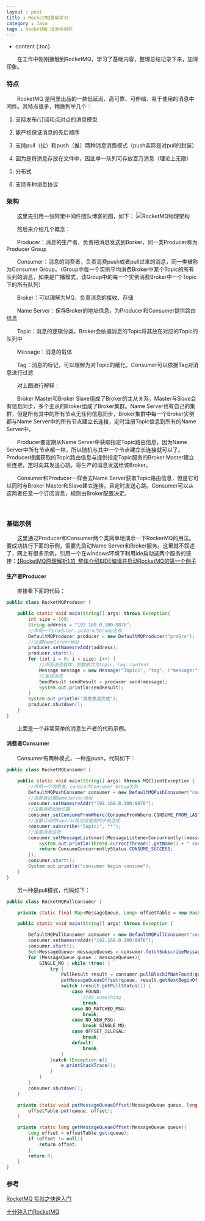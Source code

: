 ```yaml
---
layout : post
title : RocketMQ基础学习
category : Java
tags : RocketMQ 消息中间件
---
```


* content
{:toc}

　　在工作中刚刚接触到RocketMQ，学习了基础内容，整理总结记录下来，加深印象。
　　



### 特点



　　RcoketMQ 是阿里出品的一款低延迟、高可靠、可伸缩、易于使用的消息中间件。其特点很多，稍微列举几个：
  1. 支持发布/订阅和点对点的消息模型

     

  2. 能严格保证消息的先后顺序

     

  3. 支持pull（拉）和push（推）两种消息消费模式（push实际是对pull的封装）

     

  4. 因为是将消息存放在文件中，因此单一队列可存放百万消息（理论上无限）

     

  5. 分布式

     

  6. 支持多种消息协议

     

### 架构



　　这里先引用一张阿里中间件团队博客的图，如下：
![RocketMQ物理架构](http://img3.tbcdn.cn/5476e8b07b923/TB18GKUPXXXXXXRXFXXXXXXXXXX)

　　然后来介绍几个概念：

　　Producer：消息的生产者，负责把消息发送到Borker，同一类Producer称为Producer Group

　　Consumer：消息的消费者，负责消费push或者pull过来的消息，同一类被称为Consumer Group。（Group中每一个实例平均消费Broker中某个Topic的所有队列的消息，如果是广播模式，该Group中的每一个实例消费Broker中一个Topic下的所有队列）

　　Broker：可以理解为MQ，负责消息的接收、存储

　　Name Server：保存Broker的地址信息，为Producer和Consumer提供路由信息

　　Topic：消息的逻辑分类，Broker会依据消息的Topic将其放在对应的Topic的队列中

　　Message：消息的载体

　　Tag：消息的标记，可以理解为对Topic的细化，Consumer可以依据Tag对消息进行过滤

　　对上图进行解释：

　　Broker Master和Broker Slave组成了Broker的主从关系，Master与Slave会有信息同步，多个主从的Broker组成了Broker集群。Name Server也有自己的集群，但是所有其中的所有节点无任何信息同步，Broker集群中每一个Broker实例都与Name Server中的所有节点建立长连接，定时注册Topic信息到所有的Name Server中。

　　Producer要定期从Name Server中获取指定Topic路由信息，因为Name Server中所有节点都一样，所以随机与其中一个节点建立长连接就可以了。Producer根据获取的Topic路由信息与提供指定Topic服务的Broker Master建立长连接，定时向其发送心跳，将生产的消息发送给该Broker。

　　Consumer和Producer一样会去Name Server获取Topic路由信息，但是它可以同时与Broker Master和Slave建立连接，且定时发送心跳。Consumer可以从这两者任意一个订阅消息，规则由Broker配置决定。

　　

### 基础示例



　　这里通过Producer和Consumer两个类简单地演示一下RockerMQ的用法。要成功执行下面的示例，需要先启动Name Server和Broker服务。这里就不叙述了，网上有很多示例。引用一个在windows环境下利用ide启动这两个服务的链接：[【RocketMQ原理解析1.1】整体介绍&IDE编译并启动RocketMQ的第一个例子](https://blog.csdn.net/a2888409/article/details/53781766)



#### 生产者Producer



　　直接看下面的代码：
```java
public class RocketMQProducer {

    public static void main(String[] args) throws Exception{
        int size = 100;
        String address = "192.168.0.100:9876";
        //声明一个producer，proGro为Group名称
        DefaultMQProducer producer = new DefaultMQProducer("proGro");
        //设置NameServer地址
        producer.setNamesrvAddr(address);
        producer.start();
        for (int i = 0; i < size; i++) {
            //声明消息载体，参数依次为topic、tag、content
            Message message = new Message("Topic1", "tag", ("message:" + i).getBytes());
            //发送消息
            SendResult sendResult = producer.send(message);
            System.out.println(sendResult);
        }
        System.out.println("消息发送完成");
        producer.shutdown();
    }
}
```

　　上面是一个非常简单的消息生产者的代码示例。



#### 消费者Consumer



　　Consumer有两种模式，一种是push，代码如下：
```java
public class RocketMQConsumer {

    public static void main(String[] args) throws MQClientException {
        //声明一个消费者，conGro为Consumer Group名称
        DefaultMQPushConsumer consumer = new DefaultMQPushConsumer("conGro");
        //消费者设置NameServer地址
        consumer.setNamesrvAddr("192.168.0.100:9876");
        //设置消费起始位置
        consumer.setConsumeFromWhere(ConsumeFromWhere.CONSUME_FROM_LAST_OFFSET);
        //设置订阅的topic以及过滤使用的子表达式
        consumer.subscribe("Topic1", "*");
        //设置消息监听
        consumer.setMessageListener((MessageListenerConcurrently)(message, context) -> {
            System.out.println(Thread.currentThread().getName() + " consumer message:" + message);
            return ConsumeConcurrentlyStatus.CONSUME_SUCCESS;
        });
        consumer.start();
        System.out.println("consumer begin consume");
    }
}
```

　　另一种是pull模式，代码如下：

```java
public class RocketMQPullConsumer {

    private static final Map<MessageQueue, Long> offsetTable = new HashMap<>();

    public static void main(String[] args) throws Exception {

        DefaultMQPullConsumer consumer = new DefaultMQPullConsumer("conGro");
        consumer.setNamesrvAddr("192.168.0.100:9876");
        consumer.start();
        Set<MessageQueue> messageQueues = consumer.fetchSubscribeMessageQueues("Topic1");
        for (MessageQueue queue : messageQueues){
            SINGLE_MQ : while (true) {
                try {
                    PullResult result = consumer.pullBlockIfNotFound(queue, null, getMessageQueueOffset(queue), 32);
                    putMessageQueueOffset(queue, result.getNextBeginOffset());
                    switch (result.getPullStatus()) {
                        case FOUND:
                            //do something
                            break;
                        case NO_MATCHED_MSG:
                            break;
                        case NO_NEW_MSG:
                            break SINGLE_MQ;
                        case OFFSET_ILLEGAL:
                            break;
                        default:
                            break;
                    }
                }catch (Exception e){
                    e.printStackTrace();
                }
            }
        }
        consumer.shutdown();
    }

    private static void putMessageQueueOffset(MessageQueue queue, long offset){
        offsetTable.put(queue, offset);
    }

    private static long getMessageQueueOffset(MessageQueue queue){
        Long offset = offsetTable.get(queue);
        if (offset != null){
            return offset;
        }
        return 0;
    }
}
```



### 参考



[RocketMQ 实战之快速入门](https://www.jianshu.com/p/824066d70da8)

[十分钟入门RocketMQ ](http://jm.taobao.org/2017/01/12/rocketmq-quick-start-in-10-minutes/)